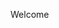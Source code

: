 <!--
SPDX-FileCopyrightText: 2022 WebReady Projects <https://github.com/wr-projects/>

SPDX-License-Identifier: MIT
-->
Welcome
